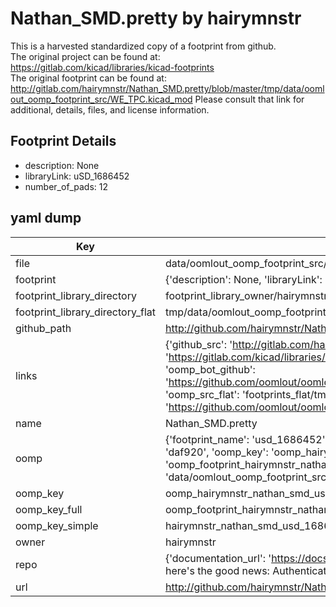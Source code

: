 # Nathan_SMD.pretty by hairymnstr  
This is a harvested standardized copy of a footprint from github.  
The original project can be found at:  
https://gitlab.com/kicad/libraries/kicad-footprints  
The original footprint can be found at:
http://gitlab.com/hairymnstr/Nathan_SMD.pretty/blob/master/tmp/data/oomlout_oomp_footprint_src/WE_TPC.kicad_mod
Please consult that link for additional, details, files, and license information.  
## Footprint Details
* description: None  
* libraryLink: uSD_1686452  
* number_of_pads: 12  
## yaml dump  
| Key | Value |  
| --- | --- |  
| file | data/oomlout_oomp_footprint_src/Nathan_SMD.pretty/uSD_1686452.kicad_mod |  
| footprint | {'description': None, 'libraryLink': 'uSD_1686452', 'number_of_pads': 12} |  
| footprint_library_directory | footprint_library_owner/hairymnstr_Nathan_SMD.pretty |  
| footprint_library_directory_flat | tmp/data/oomlout_oomp_footprint_src/footprints_flat/hairymnstr_nathan_smd_usd_1686452/working |  
| github_path | http://github.com/hairymnstr/Nathan_SMD.pretty/blob/master/tmp/data/oomlout_oomp_footprint_src/uSD_1686452.kicad_mod |  
| links | {'github_src': 'http://gitlab.com/hairymnstr/Nathan_SMD.pretty/blob/master/tmp/data/oomlout_oomp_footprint_src/WE_TPC.kicad_mod', 'github_src_repo': 'https://gitlab.com/kicad/libraries/kicad-footprints', 'oomp_bot': 'tmp/data/oomlout_oomp_footprint_src/footprints/hairymnstr_nathan_smd_usd_1686452/working', 'oomp_bot_github': 'https://github.com/oomlout/oomlout_oomp_footprint_bot/tree/main/tmp/data/oomlout_oomp_footprint_src/footprints/hairymnstr_nathan_smd_usd_1686452/working', 'oomp_src_flat': 'footprints_flat/tmp/data/oomlout_oomp_footprint_src/footprints_flat/hairymnstr_nathan_smd_usd_1686452/working', 'oomp_src_flat_github': 'https://github.com/oomlout/oomlout_oomp_footprint_src/tree/main/tmp/data/oomlout_oomp_footprint_src/footprints_flat/hairymnstr_nathan_smd_usd_1686452/working'} |  
| name | Nathan_SMD.pretty |  
| oomp | {'footprint_name': 'usd_1686452', 'library_name': 'nathan_smd', 'md5': 'daf9209a6d1c1b93c43f6d0504757554', 'md5_10': 'daf9209a6d', 'md5_5': 'daf92', 'md5_6': 'daf920', 'oomp_key': 'oomp_hairymnstr_nathan_smd_usd_1686452', 'oomp_key_extra': 'oomp_footprint_hairymnstr_nathan_smd_usd_1686452', 'oomp_key_full': 'oomp_footprint_hairymnstr_nathan_smd_usd_1686452_daf920', 'oomp_key_simple': 'hairymnstr_nathan_smd_usd_1686452', 'original_filename': 'data/oomlout_oomp_footprint_src/Nathan_SMD.pretty/uSD_1686452.kicad_mod', 'owner_name': 'hairymnstr'} |  
| oomp_key | oomp_hairymnstr_nathan_smd_usd_1686452 |  
| oomp_key_full | oomp_footprint_hairymnstr_nathan_smd_usd_1686452 |  
| oomp_key_simple | hairymnstr_nathan_smd_usd_1686452 |  
| owner | hairymnstr |  
| repo | {'documentation_url': 'https://docs.github.com/rest/overview/resources-in-the-rest-api#rate-limiting', 'message': "API rate limit exceeded for 84.66.142.224. (But here's the good news: Authenticated requests get a higher rate limit. Check out the documentation for more details.)"} |  
| url | http://github.com/hairymnstr/Nathan_SMD.pretty |  

